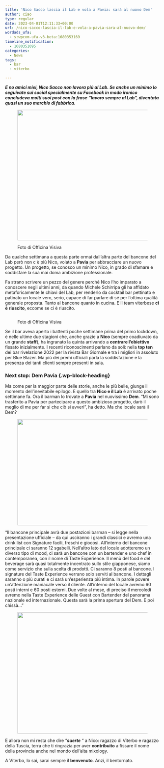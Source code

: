 ```yaml
---
title: 'Nico Sacco lascia il Lab e vola a Pavia: sarà al nuovo Dem'
author: ciao
type: regular
date: 2023-04-01T12:11:33+00:00
url: /nico-sacco-lascia-il-lab-e-vola-a-pavia-sara-al-nuovo-dem/
wordads_ufa:
  - s:wpcom-ufa-v3-beta:1680353169
timeline_notification:
  - 1680351095
categories:
  - News
tags:
  - bar
  - viterbo

---
```

_**E no amici miei, Nico Sacco non lavora più al Lab. Se anche un minimo lo seguivate sui social specialmente su Facebook in modo ironico concludeva molti suoi post con la frase &#8220;lavoro sempre al Lab&#8221;, diventata quasi un suo marchio di fabbrica.**_<figure class="wp-block-image aligncenter size-large is-resized">

<img loading="lazy" decoding="async" src="images/wp-content/uploads/2023/04/officina-visiva-foto-drink-list-lab-viterbo-nico-sacco-07b-edited.jpg" alt="" class="wp-image-2472" width="566" height="425" /> <figcaption class="wp-element-caption">Foto di Officina Visiva</figcaption></figure> 

Da qualche settimana a questa parte ormai dall&#8217;altra parte del bancone del Lab però non c è più Nico, volato a **Pavia** per abbracciare un nuovo progetto. Un progetto, se conosco un minimo Nico, in grado di sfamare e soddisfare la sua mai doma ambizione professionale.

Fa strano scrivere un pezzo del genere perché Nico l&#8217;ho imparato a conoscere negli ultimi anni, da quando Michele Schirripa gli ha affidato metaforicamente le chiavi del Lab, per renderlo da cocktail bar pettinato e patinato un locale vero, serio, capace di far parlare di sé per l&#8217;ottima qualità generale proposta. Tanto al bancone quanto in cucina. E il team viterbese **ci è riuscito**, eccome se ci è riuscito.<figure class="wp-block-image size-large">

<img decoding="async" src="images/wp-content/uploads/2023/04/officina-visiva-foto-drink-list-lab-viterbo-nico-sacco-02a-1781342623-e1680350514443.jpg?w=1024" alt="" class="wp-image-2470" /> <figcaption class="wp-element-caption">Foto di Officina Visiva</figcaption></figure> 

Se il bar aveva aperto i battenti poche settimane prima del primo lockdown, è nelle ultime due stagioni che, anche grazie a **Nico** (sempre coadiuvato da un grande **staff**), ha ingranato la quinta arrivando a **centrare l’obiettivo** fissato inizialmente. I recenti riconoscimenti parlano da soli: nella **top ten** dei bar rivelazione 2022 per la rivista Bar Giornale e tra i migliori in assoluto per Blue Blazer. Ma più dei premi ufficiali parla la soddisfazione e la presenza dei tanti clienti sempre presenti in sala. 

### Next stop: Dem Pavia {.wp-block-heading}

Ma come per la maggior parte delle storie, anche le più belle, giunge il momento dell&#8217;inevitabile epilogo. E quello tra **Nico e il Lab** è arrivato poche settimane fa. Ora il barman lo trovate a **Pavia** nel nuovissimo **Dem**. &#8220;Mi sono trasferito a Pavia per partecipare a questo ambizioso progetto, darò il meglio di me per far si che ciò si avveri&#8221;, ha detto. Ma che locale sarà il Dem? <figure class="wp-block-image aligncenter size-large is-resized">

<img loading="lazy" decoding="async" src="images/wp-content/uploads/2023/04/unknown-1.jpeg?w=1024" alt="" class="wp-image-2478" width="522" height="346" /> </figure> 

&#8220;Il bancone principale avrà due postazioni barman &#8211; si legge nella presentazione ufficiale – da qui usciranno i grandi classici e avremo una drink list con Signature facili, freschi e giocosi. All&#8217;interno del bancone principale ci saranno 12 sgabelli. Nell&#8217;altro lato del locale adotteremo un diverso tipo di mood, ci sarà un bancone con un bartender e uno chef in contemporanea, con il nome di Taste Experience. Il menù del food e del beverage sarà quasi totalmente incentrato sullo stile giapponese, siamo come servizio che sulla scelta di prodotti. Ci saranno 8 posti al bancone. I signature del Taste Experience verrano solo serviti al bancone. I dettagli saranno o più curati e ci sarà un&#8217;esperienza più intima. In parole povere un&#8217;attenzione maniacale verso il cliente. All&#8217;interno del locale avremo 60 posti interni e 60 posti esterni. Due volte al mese, di preciso il mercoledì avremo nella Taste Experience delle Guest con Bartender del panorama nazionale ed internazionale. Questa sarà la prima apertura del Dem. E poi chissà&#8230;&#8221;<figure class="wp-block-image aligncenter size-large is-resized">

<img loading="lazy" decoding="async" src="images/wp-content/uploads/2023/04/unknown.jpeg?w=1024" alt="" class="wp-image-2479" width="596" height="395" /> </figure> 

E allora non mi resta che dire “_**suerte**_ “ a Nico: ragazzo di Viterbo e ragazzo della Tuscia, terra che ti ringrazia per aver **contribuito** a fissare il nome della provincia anche nel mondo dell&#8217;alta mixology. 

A Viterbo, lo sai, sarai sempre il **benvenuto**. Anzi, il bentornato.